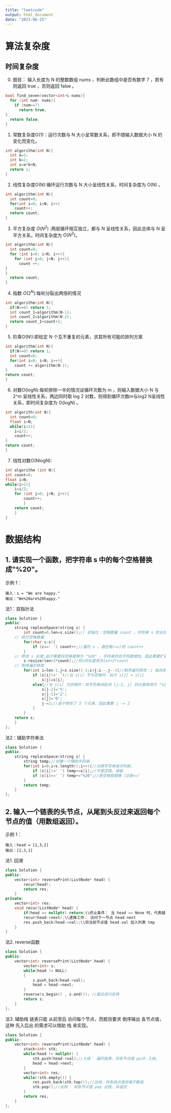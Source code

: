 ```yaml
---
title: "leetcode"
output: html_document
date: "2023-06-25"
---
```


# 算法复杂度
## 时间复杂度

0. 题目： 输入长度为 N 的整数数组 nums ，判断此数组中是否有数字 7 ，若有则返回 true ，否则返回  false 。

```cpp
bool find_seven(vector<int>& nums){
  for (int num: nums){
    if (num==7)
      return true;
}
  return false;
}
```

1. 常数复杂度O(1)：运行次数与 N 大小呈常数关系，即不随输入数据大小 N 的变化而变化。
```cpp
int algorithm(int N){
  int a=1;
  int b=2;
  int x=a*b+N;
  return 1;
}
```
2. 线性复杂度O(N):循环运行次数与 N 大小呈线性关系，时间复杂度为 O(N) 。
```cpp
int algorithm(int N){
  int count=0;
  for(int i=0; i<N; i++)
    count++;
  return count;
}
```
3. 平方复杂度 $O(N^2)$ :两层循环相互独立，都与 N 呈线性关系，因此总体与 N 呈平方关系，时间复杂度为 $O(N^2)$。
```cpp
int algorithm(int N){
  int count=0;
  for (int i=0; i<N; i++){
    for (int j=0; j<N; j++){
      count ++;
}
}
  return count;
}
```
4. 指数 $O(2^N)$:每轮分裂出两倍的情况 
```cpp
int algorithm(int N){
  if(N<=0) return 1;
  int count_1=algorithm(N-1);
  int count_2=algorithm(N-2);
  return count_1+count+2;
}
```

5. 阶乘O(N!):即给定 N 个互不重复的元素，求其所有可能的排列方案
```cpp
int algorithm(int N){
  if(N<=0) return 1;
  int count=0;
  for(int i=0; i<N; i++){
    count += algorithm(N-1);
}
return count;
}
```

6. 对数O(logN):每轮排除一半的情况设循环次数为 m ，则输入数据大小 N 与2^m  呈线性关系，两边同时取 log 2 对数，则得到循环次数m与log2 N呈线性关系，即时间复杂度为 O(logN) 。
```cpp
int algorith(int N){
  int count=0;
  float i=N;
  while(i>1){
    i=i/2;
    count++;
}
return count;
}
```

7. 线性对数O(NlogN):
```cpp
int algorithm (int N){
int count=0;
float i=N;
while(i>1){
	i=i/2;
	for (int j=0; j<N; j++){
		count++;
		}
	return count;
	}	
}
```

# 数据结构
## 1. 请实现一个函数，把字符串 s 中的每个空格替换成"%20"。

 

示例 1：
```
输入：s = "We are happy."
输出："We%20are%20happy."
```
法1：双指针法
```cpp
class Solution {
public:
    string replaceSpace(string s) {
        int count=0,len=s.size();// 初始化：空格数量 count ，字符串 s 的长度 len
	// 统计空格数量
        for(char c:s){
            if (c==' ') count++;//遍历 s ，遇空格(==)则 count++
        }
	// 修改 s 长度:由于需要将空格替换为 "%20" ，字符串的总字符数增加，因此需要扩展原字符串 s 的长度，添加完 "%20" 后的字符串长度应为 len + 2 * count
        s.resize(len+2*count);//将s的长度改为len+2*count
	// 倒序遍历修改
        for(int i=len-1,j=s.size()-1;i<j;i--,j--){//倒序遍历修改：i 指向原字符串尾部元素， j 指向新字符串尾部元素；当 i = j 时跳出（代表左方已没有空格，无需继续遍历）
            if (s[i]!=' ')//当 s[i] 不为空格时：执行 s[j] = s[i] 
                s[j]=s[i];
            else{//当 s[i] 为空格时：将字符串闭区间 [j-2, j] 的元素修改为 "%20" 
                s[j-2]='%';
                s[j-1]='2';
                s[j]='0';
                j-=2;//由于修改了 3 个元素，因此需要 j -= 2
            }
        }
    return s;
    }
};
```

法2：辅助字符串法
```cpp
class Solution {
public:
    string replaceSpace(string s) {
        string temp;//创建一个辅助字符串
        for(int i=0;i<s.length();i++){//对原字符串依次判断。
            if (s[i]!=' ') temp+=s[i];//不是空格，保留
            if (s[i]==' ') temp+="%20";//是空格就替换（注意==）
        }
        return temp;
    }
};
```
## 2. 输入一个链表的头节点，从尾到头反过来返回每个节点的值（用数组返回）。
示例 1：
```
输入：head = [1,3,2]
输出：[2,3,1]
```
法1. 回溯
```cpp
class Solution {
public:
    vector<int> reversePrint(ListNode* head) {
        recur(head);
        return res;
    }
private:
    vector<int> res;
    void recur(ListNode* head) {
        if(head == nullptr) return;\\终止条件： 当 head == None 时，代表越过了链表尾节点，则返回空列表
        recur(head->next);\\递推工作： 访问下一节点 head.next
        res.push_back(head->val);\\将当前节点值 head.val 加入列表 tmp
    }
}
```
法2. reverse函数
```cpp
class Solution {
public:
    vector<int> reversePrint(ListNode* head) {
        vector<int> s;
        while(head != NULL)
        {
            s.push_back(head->val);
            head = head->next;
        }
        reverse(s.begin() , s.end()); //最后进行反转
        return s;
    }
};
```
法3. 辅助栈
链表只能 从前至后 访问每个节点，而题目要求 倒序输出 各节点值，这种 先入后出 的需求可以借助 栈 来实现。
```cpp
class Solution {
public:
    vector<int> reversePrint(ListNode* head) {
        stack<int> stk;
        while(head != nullptr) {
            stk.push(head->val);//入栈： 遍历链表，将各节点值 push 入栈。
            head = head->next;
        }
        vector<int> res;
        while(!stk.empty()) {
            res.push_back(stk.top());//出栈：将各结点值存储于数组
            stk.pop();//出栈： 将各节点值 pop 出栈，并返回
        }
        return res;
    }
};
```
